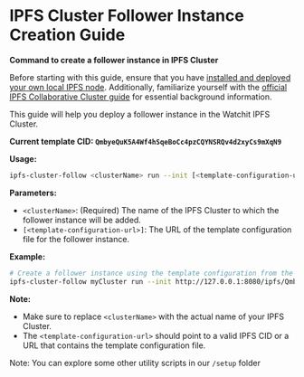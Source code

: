 # IPFS Cluster Follower Instance Creation Guide

**Command to create a follower instance in IPFS Cluster**

Before starting with this guide, ensure that you have [installed and deployed your own local IPFS node](https://docs.ipfs.tech/install/). Additionally, familiarize yourself with the [official IPFS Collaborative Cluster guide](https://ipfscluster.io/documentation/collaborative/joining/) for essential background information.

This guide will help you deploy a follower instance in the Watchit IPFS Cluster.

**Current template CID: `QmbyeQuK5A4Wf4hSqeBoCc4pzCQYNSRQv4d2xyCs9mXqN9`**

**Usage:**

```bash
ipfs-cluster-follow <clusterName> run --init [<template-configuration-url>]
```

**Parameters:**

- `<clusterName>`: (Required) The name of the IPFS Cluster to which the follower instance will be added.
- `[<template-configuration-url>]`:  The URL of the template configuration file for the follower instance. 

**Example:**

```bash
# Create a follower instance using the template configuration from the local node
ipfs-cluster-follow myCluster run --init http://127.0.0.1:8080/ipfs/QmbyeQuK5A4Wf4hSqeBoCc4pzCQYNSRQv4d2xyCs9mXqN9
```

**Note:**

- Make sure to replace `<clusterName>` with the actual name of your IPFS Cluster.
- The `<template-configuration-url>` should point to a valid IPFS CID or a URL that contains the template configuration file.

Note: You can explore some other utility scripts in our `/setup` folder
